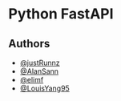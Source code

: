
# Python FastAPI




## Authors

- [@justRunnz](https://github.com/justRunnz)
- [@AlanSann](https://github.com/AlanSann)
- [@elimf](https://github.com/elimf)
- [@LouisYang95](https://github.com/LouisYang95)

